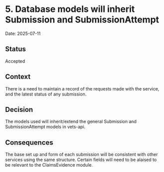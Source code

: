 # 5. Database models will inherit Submission and SubmissionAttempt

Date: 2025-07-11

## Status

Accepted

## Context

There is a need to maintain a record of the requests made with the service, and the latest status of any submission.

## Decision

The models used will inherit/extend the general Submission and SubmissionAttempt models in vets-api.

## Consequences

The base set up and form of each submission will be consistent with other services using the same structure. Certain fields will need to be alaised to be relevant to the ClaimsEvidence module.
